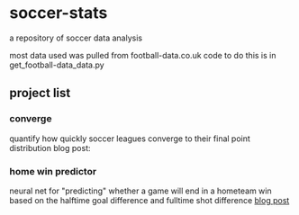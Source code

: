 # soccer-stats
a repository of soccer data analysis

most data used was pulled from football-data.co.uk
code to do this is in get_football-data_data.py

## project list

### converge

quantify how quickly soccer leagues converge to their final point distribution
blog post: 

### home win predictor

neural net for "predicting" whether a game will end in a hometeam win based on the halftime goal difference and fulltime shot difference
[blog post](https://anmorse.com/2018/03/06/predicting-home-wins-in-soccer/)

